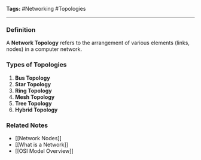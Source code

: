 **Tags:** #Networking #Topologies

---

### **Definition**

A **Network Topology** refers to the arrangement of various elements (links, nodes) in a computer network.

### **Types of Topologies**

1. **Bus Topology**
2. **Star Topology**
3. **Ring Topology**
4. **Mesh Topology**
5. **Tree Topology**
6. **Hybrid Topology**

### **Related Notes**

- [[Network Nodes]]
- [[What is a Network]]
- [[OSI Model Overview]]